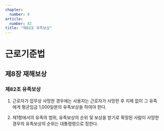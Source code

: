 ```yaml
---
chapter:
  number: 8
article:
  number: 82
title: "제82조 유족보상"
---
```

# 근로기준법

## 제8장 재해보상

### 제82조 유족보상

1. 근로자가 업무상 사망한 경우에는 사용자는 근로자가 사망한 후 지체 없이 그 유족에게 평균임금 1,000일분의 유족보상을 하여야 한다.

2. 제1항에서의 유족의 범위, 유족보상의 순위 및 보상을 받기로 확정된 사람이 사망한 경우의 유족보상의 순위는 대통령령으로 정한다.
